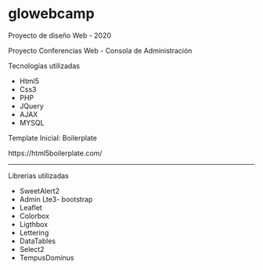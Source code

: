 # glowebcamp
Proyecto de diseño Web - 2020

 <p>Proyecto Conferencias Web - Consola de Administración</p>
 <p>Tecnologías utilizadas</p>
 <ul>
  <li>Html5</li>
  <li>Css3</li>
  <li>PHP</li>
  <li>JQuery</li>
  <li>AJAX</li>
  <li>MYSQL</li>
 </ul>
 <p>Template Inicial: Boilerplate</p>
 https://html5boilerplate.com/
 <hr>
 <p>Librerias utilizadas</p>
 <ul>
  <li>SweetAlert2</li>
  <li>Admin Lte3- bootstrap</li>
  <li>Leaflet</li>
  <li>Colorbox</li>
  <li>Ligthbox</li>
  <li>Lettering</li>
  <li>DataTables</li>
  <li>Select2</li>
  <li>TempusDominus</li>
 </ul>
